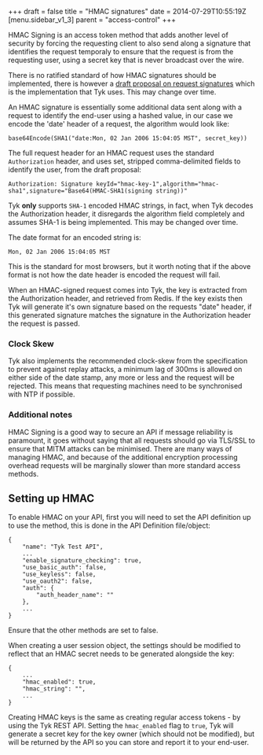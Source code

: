 +++
draft = false
title = "HMAC signatures"
date = 2014-07-29T10:55:19Z
[menu.sidebar_v1_3]
    parent = "access-control"
+++

HMAC Signing is an access token method that adds another level of security by forcing the requesting client to also send along a signature
that identifies the request temporaly to ensure that the request is from the requesting user, using a secret key that is never broadcast over the wire.

There is no ratified standard of how HMAC signatures should be implemented, there is however a [draft proposal on request signatures](https://web-payments.org/specs/ED/http-signatures/2014-02-01/#page-3) 
which is the implementation that Tyk uses. This may change over time.

An HMAC signature is essentially some additional data sent along with a request to identify the end-user using a hashed value, in our case we 
encode the 'date' header of a request, the algorithm would look like:

    base64Encode(SHA1("date:Mon, 02 Jan 2006 15:04:05 MST", secret_key))

The full request header for an HMAC request uses the standard `Authorization` header, and uses set, stripped comma-delimited fields to identify the 
user, from the draft proposal:

    Authorization: Signature keyId="hmac-key-1",algorithm="hmac-sha1",signature="Base64(HMAC-SHA1(signing string))"

Tyk **only** supports `SHA-1` encoded HMAC strings, in fact, when Tyk decodes the Authorization header, it disregards the algorithm field completely and 
assumes SHA-1 is being implemented. This may be changed over time.

The date format for an encoded string is:

    Mon, 02 Jan 2006 15:04:05 MST
    
This is the standard for most browsers, but it worth noting that if the above format is not how the date header is encoded the request will fail.

When an HMAC-signed request comes into Tyk, the key is extracted from the Authorization header, and retrieved from Redis. If the key exists
then Tyk will generate it's own signature based on the requests "date" header, if this generated signature matches the signature in the 
Authorization header the request is passed.

### Clock Skew

Tyk also implements the recommended clock-skew from the specification to prevent against replay attacks, a minimum lag of 300ms is allowed on either 
side of the date stamp, any more or less and the request will be rejected. This means that requesting machines need to be synchronised with NTP if possible.

### Additional notes

HMAC Signing is a good way to secure an API if message reliability is paramount, it goes without saying that all requests should go via TLS/SSL to ensure that 
MITM attacks can be minimised. There are many ways of managing HMAC, and because of the additional encryption processing overhead requests will be marginally slower
than more standard access methods.

## Setting up HMAC

To enable HMAC on your API, first you will need to set the API definition up to use the method, this is done in the API Definition file/object:

    {
        "name": "Tyk Test API",
        ...
        "enable_signature_checking": true,
        "use_basic_auth": false,
        "use_keyless": false,
        "use_oauth2": false,
        "auth": {
            "auth_header_name": ""
        },
        ...
    }
    
Ensure that the other methods are set to false.

When creating a user session object, the settings should be modified to reflect that an HMAC secret needs to be generated alongside the key:

    {
        ...
        "hmac_enabled": true,
        "hmac_string": "",
        ...
    }
    
Creating HMAC keys is the same as creating regular access tokens - by using the Tyk REST API. Setting the `hmac_enabled` flag to `true`, Tyk will generate a secret key for the 
key owner (which should not be modified), but will be returned by the API so you can store and report it to your end-user.
